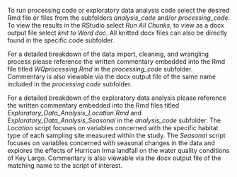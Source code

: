To run processing code or exploratory data analysis code select the desired Rmd file or files from the subfolders _analysis_code_ and/or _processing_code_. To view the results in the RStudio select _Run All Chunks_, to view as a docx output file select _knit to Word doc_. All knitted docx files can also be directly found in the specific code subfolder. 

For a detailed breakdown of the data import, cleaning, and wrangling process please reference the written commentary embedded into the Rmd file titled _WQprocessing.Rmd_ in the _processing_code_ subfolder. Commentary is also viewable via the docx output file of the same name included in the _processing code_ subfolder.

For a detailed breakdown of the exploratory data analysis please reference the written commentary embedded into the Rmd files titled _Exploratory_Data_Analysis_Location.Rmd_ and _Exploratory_Data_Analysis_Seasonal_ in the _analysis_code_ subfolder. The _Location_ script focuses on variables concerned with the specific habitat type of each sampling site measured within the study. The _Seasonal_ script focuses on variables concerned with seasonal changes in the data and explores the effects of Hurrican Irma landfall on the water quality conditions of Key Largo. Commentary is also viewable via the docx output file of the matching name to the script of interest. 

